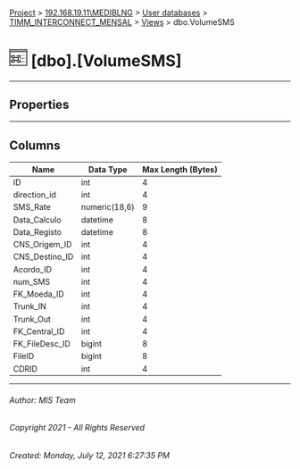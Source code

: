 #### 

[Project](../../../../index.md) > [192.168.19.11\\MEDIBLNG](../../../index.md) > [User databases](../../index.md) > [TIMM_INTERCONNECT_MENSAL](../index.md) > [Views](Views.md) > dbo.VolumeSMS

# ![Views](../../../../Images/View32.png) [dbo].[VolumeSMS]

---

## <a name="#properties"></a>Properties



---

## <a name="#columns"></a>Columns

| Name | Data Type | Max Length (Bytes) |
|---|---|---|
| ID | int | 4 |
| direction_id | int | 4 |
| SMS_Rate | numeric(18,6) | 9 |
| Data_Calculo | datetime | 8 |
| Data_Registo | datetime | 8 |
| CNS_Origem_ID | int | 4 |
| CNS_Destino_ID | int | 4 |
| Acordo_ID | int | 4 |
| num_SMS | int | 4 |
| FK_Moeda_ID | int | 4 |
| Trunk_IN | int | 4 |
| Trunk_Out | int | 4 |
| FK_Central_ID | int | 4 |
| FK_FileDesc_ID | bigint | 8 |
| FileID | bigint | 8 |
| CDRID | int | 4 |


---

###### Author:  MIS Team

###### Copyright 2021 - All Rights Reserved

###### Created: Monday, July 12, 2021 6:27:35 PM

